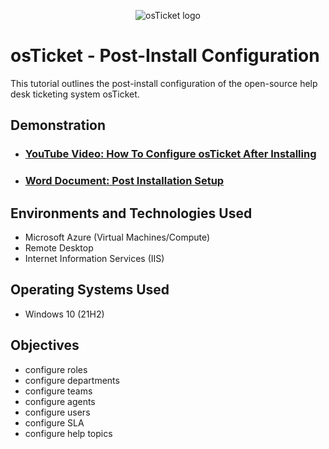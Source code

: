 <p align="center">
<img src="https://i.imgur.com/Clzj7Xs.png" alt="osTicket logo"/>
</p>

<h1>osTicket - Post-Install Configuration</h1>
This tutorial outlines the post-install configuration of the open-source help desk ticketing system osTicket.<br />


<h2>Demonstration</h2>

- ### [YouTube Video: How To Configure osTicket After Installing](https://www.youtube.com)
- ### [Word Document: Post Installation Setup](https://docs.google.com/document/d/1NGL-5BTGGnvyY-5_jUzS5TxgCQqCXJBtX7LBLfwXNuQ/edit)

<h2>Environments and Technologies Used</h2>

- Microsoft Azure (Virtual Machines/Compute)
- Remote Desktop
- Internet Information Services (IIS)

<h2>Operating Systems Used </h2>

- Windows 10</b> (21H2)

<h2>Objectives</h2>

- configure roles
- configure departments
- configure teams
- configure agents
- configure users
- configure SLA
- configure help topics


